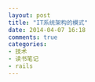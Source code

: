 ```yaml
---
layout: post
title: "IT系统架构的模式"
date: 2014-04-07 16:18
comments: true
categories: 
- 技术
- 读书笔记
- rails
---
```

